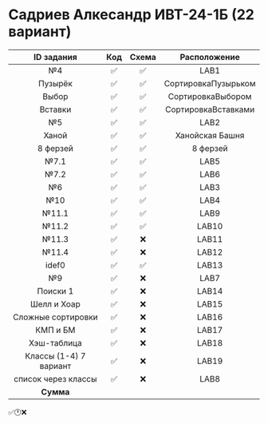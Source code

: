 # Садриев Алкесандр ИВТ-24-1Б (22 вариант)
| ID задания | Код | Схема | Расположение |                                                 
| :----: | :----: | :----: | :----: |
| №4 | ✅ | ✅ | LAB1 |
| Пузырёк | ✅ | ✅ | СортировкаПузырьком |
| Выбор | ✅ | ✅ | СортировкаВыбором |
| Вставки | ✅ | ✅ | СортировкаВставками |
| №5 | ✅ | ✅ | LAB2 |
| Ханой | ✅ | ✅ | Ханойская Башня |
| 8 ферзей | ✅ | ✅ | 8 ферзей |
| №7.1 | ✅ | ✅ | LAB5 |
| №7.2 | ✅ | ✅ | LAB6 |
| №6 | ✅ | ✅ | LAB3 |
| №10 | ✅ | ✅ | LAB4 |
| №11.1 | ✅ | ✅ | LAB9 |
| №11.2 | ✅ | ✅ | LAB10 |
| №11.3 | ✅ | ❌ | LAB11 |
| №11.4 | ✅ | ❌ | LAB12 |
| idef0 | ✅ | ✅ | LAB13 |
| №9 | ✅ | ❌ | LAB7 |
| Поиски 1 | ✅ | ❌ | LAB14 |
| Шелл и Хоар | ✅ | ❌ | LAB15 |
| Сложные сортировки | ✅ | ❌ | LAB16 |
| КМП и БМ | ✅ | ❌ | LAB17 |
| Хэш-таблица | ✅ | ❌ | LAB18 |
| Классы (1-4) 7 вариант | ✅ | ❌ | LAB19 |
| список через классы | ✅ | ❌ | LAB8 |
| **Сумма** |  |  |  |
✅🕐❌
